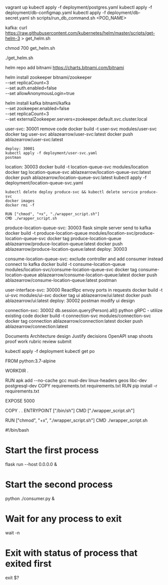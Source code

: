 vagrant up
kubectl apply -f deployment/postgres.yaml
kubectl apply -f deployment/db-configmap.yaml
kubectl apply -f deployment/db-secret.yaml
sh scripts/run_db_command.sh <POD_NAME>

kafka:
  curl https://raw.githubusercontent.com/kubernetes/helm/master/scripts/get-helm-3 > get_helm.sh
  
  chmod 700 get_helm.sh
  
  ./get_helm.sh

  helm repo add bitnami https://charts.bitnami.com/bitnami

  helm install zookeeper bitnami/zookeeper \
  --set replicaCount=3 \
  --set auth.enabled=false \
  --set allowAnonymousLogin=true

  helm install kafka bitnami/kafka \
  --set zookeeper.enabled=false \
  --set replicaCount=3 \
  --set externalZookeeper.servers=zookeeper.default.svc.cluster.local

user-svc: 30001
    remove code
    docker build -t user-svc modules/user-svc
    docker tag user-svc ablazearrow/user-svc:latest
    docker push ablazearrow/user-svc:latest
    
    deploy: 30001
    kubectl apply -f deployment/user-svc.yaml
    postman

location: 30003
    docker build -t location-queue-svc modules/location
    docker tag location-queue-svc ablazearrow/location-queue-svc:latest
    docker push ablazearrow/location-queue-svc:latest
    kubectl apply -f deployment/location-queue-svc.yaml

    kubectl delete deploy produce-svc && kubectl delete service produce-svc
    docker images
    docker rmi -f 

    RUN ["chmod", "+x", "./wrapper_script.sh"]
    CMD ./wrapper_script.sh

produce-location-queue-svc: 30003
    flask simple server
    send to kafka
    docker build -t produce-location-queue modules/location-svc/produce-location-queue-svc
    docker tag produce-location-queue ablazearrow/produce-location-queue:latest
    docker push ablazearrow/produce-location-queue:latest
    deploy: 30003

consume-location-queue-svc: 
    exclude controller and add consumer instead
    connect to kafka
    docker build -t consume-location-queue modules/location-svc/consume-location-queue-svc
    docker tag consume-location-queue ablazearrow/consume-location-queue:latest
    docker push ablazearrow/consume-location-queue:latest
    postman

user-interface-svc: 30000
    ReactRpc
    envoy
    ports in requests
    docker build -t ui-svc modules/ui-svc
    docker tag ui ablazearrow/ui:latest
    docker push ablazearrow/ui:latest
    deploy: 30002
    postman
    modify ui design

connection-svc: 30002
    db.session.query(Person).all()
    python gRPC - utilize existing code
    docker build -t connection-svc modules/connection-svc
    docker tag connection ablazearrow/connection:latest
    docker push ablazearrow/connection:latest

Documents
    Architecture design
    Justify decisions
    OpenAPI
    snap shoots proof work
    rubric review
    submit


kubectl apply -f deployment
kubectl get po



FROM python:3.7-alpine

WORKDIR .

RUN apk add --no-cache gcc musl-dev linux-headers geos libc-dev postgresql-dev
COPY requirements.txt requirements.txt
RUN pip install -r requirements.txt

EXPOSE 5000

COPY . .
ENTRYPOINT ["/bin/sh"]
CMD ["./wrapper_script.sh"]

RUN ["chmod", "+x", "./wrapper_script.sh"]
CMD ./wrapper_script.sh





#!/bin/bash

# Start the first process
flask run --host 0.0.0.0 &
 
# Start the second process
python ./consumer.py &
  
# Wait for any process to exit
wait -n
  
# Exit with status of process that exited first
exit $?